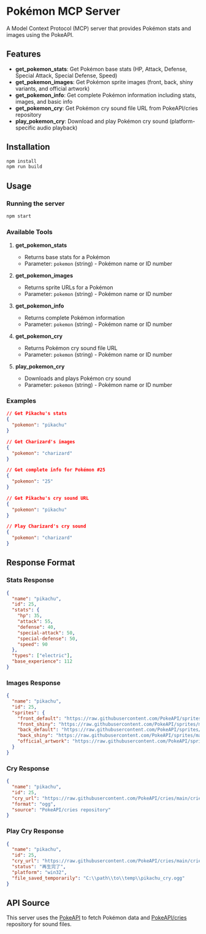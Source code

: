 # Pokémon MCP Server

A Model Context Protocol (MCP) server that provides Pokémon stats and images using the PokeAPI.

## Features

- **get_pokemon_stats**: Get Pokémon base stats (HP, Attack, Defense, Special Attack, Special Defense, Speed)
- **get_pokemon_images**: Get Pokémon sprite images (front, back, shiny variants, and official artwork)
- **get_pokemon_info**: Get complete Pokémon information including stats, images, and basic info
- **get_pokemon_cry**: Get Pokémon cry sound file URL from PokeAPI/cries repository
- **play_pokemon_cry**: Download and play Pokémon cry sound (platform-specific audio playback)

## Installation

```bash
npm install
npm run build
```

## Usage

### Running the server

```bash
npm start
```

### Available Tools

1. **get_pokemon_stats**
   - Returns base stats for a Pokémon
   - Parameter: `pokemon` (string) - Pokémon name or ID number

2. **get_pokemon_images**
   - Returns sprite URLs for a Pokémon
   - Parameter: `pokemon` (string) - Pokémon name or ID number

3. **get_pokemon_info**
   - Returns complete Pokémon information
   - Parameter: `pokemon` (string) - Pokémon name or ID number

4. **get_pokemon_cry**
   - Returns Pokémon cry sound file URL
   - Parameter: `pokemon` (string) - Pokémon name or ID number

5. **play_pokemon_cry**
   - Downloads and plays Pokémon cry sound
   - Parameter: `pokemon` (string) - Pokémon name or ID number

### Examples

```json
// Get Pikachu's stats
{
  "pokemon": "pikachu"
}

// Get Charizard's images
{
  "pokemon": "charizard"
}

// Get complete info for Pokémon #25
{
  "pokemon": "25"
}

// Get Pikachu's cry sound URL
{
  "pokemon": "pikachu"
}

// Play Charizard's cry sound
{
  "pokemon": "charizard"
}
```

## Response Format

### Stats Response
```json
{
  "name": "pikachu",
  "id": 25,
  "stats": {
    "hp": 35,
    "attack": 55,
    "defense": 40,
    "special-attack": 50,
    "special-defense": 50,
    "speed": 90
  },
  "types": ["electric"],
  "base_experience": 112
}
```

### Images Response
```json
{
  "name": "pikachu",
  "id": 25,
  "sprites": {
    "front_default": "https://raw.githubusercontent.com/PokeAPI/sprites/master/sprites/pokemon/25.png",
    "front_shiny": "https://raw.githubusercontent.com/PokeAPI/sprites/master/sprites/pokemon/shiny/25.png",
    "back_default": "https://raw.githubusercontent.com/PokeAPI/sprites/master/sprites/pokemon/back/25.png",
    "back_shiny": "https://raw.githubusercontent.com/PokeAPI/sprites/master/sprites/pokemon/back/shiny/25.png",
    "official_artwork": "https://raw.githubusercontent.com/PokeAPI/sprites/master/sprites/pokemon/other/official-artwork/25.png"
  }
}
```

### Cry Response
```json
{
  "name": "pikachu",
  "id": 25,
  "cry_url": "https://raw.githubusercontent.com/PokeAPI/cries/main/cries/pokemon/latest/25.ogg",
  "format": "ogg",
  "source": "PokeAPI/cries repository"
}
```

### Play Cry Response
```json
{
  "name": "pikachu",
  "id": 25,
  "cry_url": "https://raw.githubusercontent.com/PokeAPI/cries/main/cries/pokemon/latest/25.ogg",
  "status": "再生完了",
  "platform": "win32",
  "file_saved_temporarily": "C:\\path\\to\\temp\\pikachu_cry.ogg"
}
```

## API Source

This server uses the [PokeAPI](https://pokeapi.co/) to fetch Pokémon data and [PokeAPI/cries](https://github.com/PokeAPI/cries) repository for sound files.